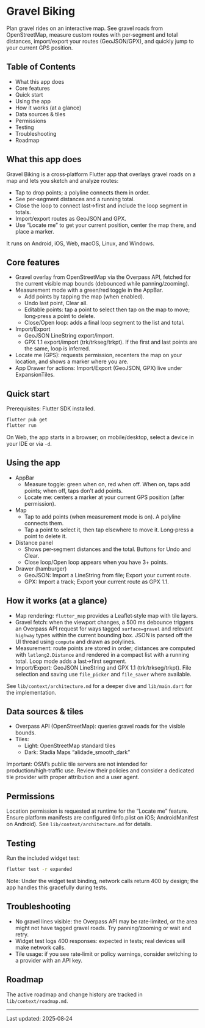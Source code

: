 # Gravel Biking

Plan gravel rides on an interactive map. See gravel roads from OpenStreetMap, measure custom routes with per‑segment and total distances, import/export your routes (GeoJSON/GPX), and quickly jump to your current GPS position.

## Table of Contents

- What this app does
- Core features
- Quick start
- Using the app
- How it works (at a glance)
- Data sources & tiles
- Permissions
- Testing
- Troubleshooting
- Roadmap

## What this app does

Gravel Biking is a cross‑platform Flutter app that overlays gravel roads on a map and lets you sketch and analyze routes:

- Tap to drop points; a polyline connects them in order.
- See per‑segment distances and a running total.
- Close the loop to connect last→first and include the loop segment in totals.
- Import/export routes as GeoJSON and GPX.
- Use “Locate me” to get your current position, center the map there, and place a marker.

It runs on Android, iOS, Web, macOS, Linux, and Windows.

## Core features

- Gravel overlay from OpenStreetMap via the Overpass API, fetched for the current visible map bounds (debounced while panning/zooming).
- Measurement mode with a green/red toggle in the AppBar.
  - Add points by tapping the map (when enabled).
  - Undo last point, Clear all.
  - Editable points: tap a point to select then tap on the map to move; long‑press a point to delete.
  - Close/Open loop: adds a final loop segment to the list and total.
- Import/Export
  - GeoJSON LineString export/import.
  - GPX 1.1 export/import (trk/trkseg/trkpt). If the first and last points are the same, loop is inferred.
- Locate me (GPS): requests permission, recenters the map on your location, and shows a marker where you are.
- App Drawer for actions: Import/Export (GeoJSON, GPX) live under ExpansionTiles.

## Quick start

Prerequisites: Flutter SDK installed.

```bash
flutter pub get
flutter run
```

On Web, the app starts in a browser; on mobile/desktop, select a device in your IDE or via `-d`.

## Using the app

- AppBar
  - Measure toggle: green when on, red when off. When on, taps add points; when off, taps don’t add points.
  - Locate me: centers a marker at your current GPS position (after permission).
- Map
  - Tap to add points (when measurement mode is on). A polyline connects them.
  - Tap a point to select it, then tap elsewhere to move it. Long‑press a point to delete it.
- Distance panel
  - Shows per‑segment distances and the total. Buttons for Undo and Clear.
  - Close loop/Open loop appears when you have 3+ points.
- Drawer (hamburger)
  - GeoJSON: Import a LineString from file; Export your current route.
  - GPX: Import a track; Export your current route as GPX 1.1.

## How it works (at a glance)

- Map rendering: `flutter_map` provides a Leaflet‑style map with tile layers.
- Gravel fetch: when the viewport changes, a 500 ms debounce triggers an Overpass API request for ways tagged `surface=gravel` and relevant `highway` types within the current bounding box. JSON is parsed off the UI thread using `compute` and drawn as polylines.
- Measurement: route points are stored in order; distances are computed with `latlong2.Distance` and rendered in a compact list with a running total. Loop mode adds a last→first segment.
- Import/Export: GeoJSON LineString and GPX 1.1 (trk/trkseg/trkpt). File selection and saving use `file_picker` and `file_saver` where available.

See `lib/context/architecture.md` for a deeper dive and `lib/main.dart` for the implementation.

## Data sources & tiles

- Overpass API (OpenStreetMap): queries gravel roads for the visible bounds.
- Tiles:
  - Light: OpenStreetMap standard tiles
  - Dark: Stadia Maps “alidade_smooth_dark”

Important: OSM’s public tile servers are not intended for production/high‑traffic use. Review their policies and consider a dedicated tile provider with proper attribution and a user agent.

## Permissions

Location permission is requested at runtime for the “Locate me” feature. Ensure platform manifests are configured (Info.plist on iOS; AndroidManifest on Android). See `lib/context/architecture.md` for details.

## Testing

Run the included widget test:

```bash
flutter test -r expanded
```

Note: Under the widget test binding, network calls return 400 by design; the app handles this gracefully during tests.

## Troubleshooting

- No gravel lines visible: the Overpass API may be rate‑limited, or the area might not have tagged gravel roads. Try panning/zooming or wait and retry.
- Widget test logs 400 responses: expected in tests; real devices will make network calls.
- Tile usage: if you see rate‑limit or policy warnings, consider switching to a provider with an API key.

## Roadmap

The active roadmap and change history are tracked in `lib/context/roadmap.md`.

---
Last updated: 2025‑08‑24
